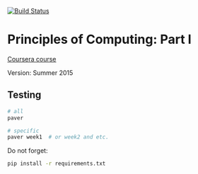 [![Build Status](https://travis-ci.org/lancelote/princ_of_comp_1.svg)](https://travis-ci.org/lancelote/princ_of_comp_1)

# Principles of Computing: Part I

[Coursera course](https://www.coursera.org/course/principlescomputing1)

Version: Summer 2015

## Testing

```bash
# all
paver

# specific
paver week1  # or week2 and etc.
```

Do not forget:
```bash
pip install -r requirements.txt
```